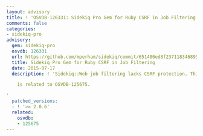 ```yaml
---
layout: advisory
title: ! 'OSVDB-126331: Sidekiq Pro Gem for Ruby CSRF in Job Filtering'
comments: false
categories:
- sidekiq-pro
advisory:
  gem: sidekiq-pro
  osvdb: 126331
  url: https://github.com/mperham/sidekiq/commit/651400ed8f237118346895c99dc28ca94f3169d3
  title: Sidekiq Pro Gem for Ruby CSRF in Job Filtering
  date: 2015-07-17
  description: ! 'Sidekiq::Web job filtering lacks CSRF protection. This issue

    is related to OSVDB-125675.

'
  patched_versions:
  - ! '>= 2.0.6'
  related:
    osvdb:
    - 125675
---
```

